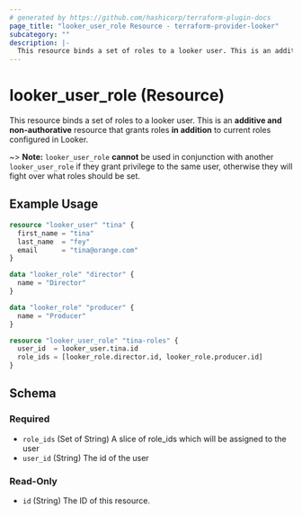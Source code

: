 ```yaml
---
# generated by https://github.com/hashicorp/terraform-plugin-docs
page_title: "looker_user_role Resource - terraform-provider-looker"
subcategory: ""
description: |-
  This resource binds a set of roles to a looker user. This is an additive and non-authorative resource that grants roles in addition to current roles configured in Looker.
---
```


# looker_user_role (Resource)

This resource binds a set of roles to a looker user. This is an **additive and non-authorative** resource that grants roles **in addition** to current roles configured in Looker.


~> **Note:** `looker_user_role` **cannot** be used in conjunction with another `looker_user_role` if they grant privilege to the same user, otherwise they will fight over what roles should be set.


## Example Usage 
```terraform 
resource "looker_user" "tina" {
  first_name = "tina"
  last_name  = "fey"
  email      = "tina@orange.com"
}

data "looker_role" "director" {
  name = "Director"
}

data "looker_role" "producer" {
  name = "Producer"
}

resource "looker_user_role" "tina-roles" {
  user_id  = looker_user.tina.id
  role_ids = [looker_role.director.id, looker_role.producer.id]
}
```
<!-- schema generated by tfplugindocs -->
## Schema

### Required

- `role_ids` (Set of String) A slice of role_ids which will be assigned to the user
- `user_id` (String) The id of the user

### Read-Only

- `id` (String) The ID of this resource.


